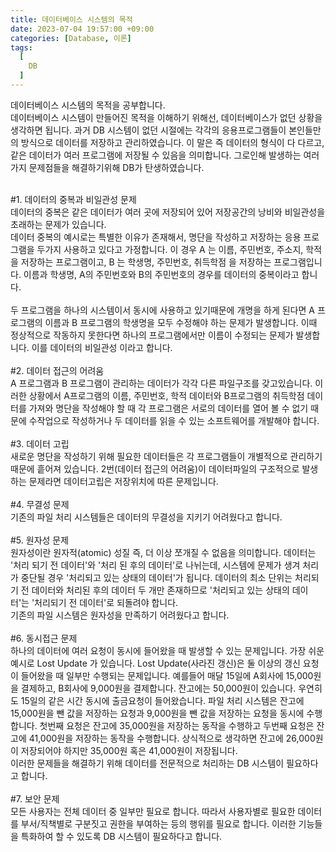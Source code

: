 ```yaml
---
title: 데이터베이스 시스템의 목적
date: 2023-07-04 19:57:00 +09:00
categories: [Database, 이론]
tags:
  [
    DB
  ]
---
```


데이터베이스 시스템의 목적을 공부합니다.<br>
데이터베이스 시스템이 만들어진 목적을 이해하기 위해선, 데이터베이스가 없던 상황을 생각하면 됩니다. 
과거 DB 시스템이 없던 시절에는 각각의 응용프로그램들이 본인들만의 방식으로 데이터를 저장하고 관리하였습니다. 
이 말은 즉 데이터의 형식이 다 다르고, 같은 데이터가 여러 프로그램에 저장될 수 있음을 의미합니다. 그로인해 발생하는 여러가지 문제점들을 해결하기위해 DB가 탄생하였습니다.<br>
<br>

#1. 데이터의 중복과 비일관성 문제<br>
 데이터의 중복은 같은 데이터가 여러 곳에 저장되어 있어 저장공간의 낭비와 비일관성을 초래하는 문제가 있습니다.<br>
 데이터 중복의 예시로는 특별한 이유가 존재해서, 명단을 작성하고 저장하는 응용 프로그램을 두가지 사용하고 있다고 가정합니다. 
이 경우 A 는 이름, 주민번호, 주소지, 학적을 저장하는 프로그램이고, B 는 학생명, 주민번호, 취득학점 을 저장하는 프로그램입니다. 
이름과 학생명, A의 주민번호와 B의 주민번호의 경우를 데이터의 중복이라고 합니다. <br>
<br>
 두 프로그램을 하나의 시스템이서 동시에 사용하고 있기때문에 개명을 하게 된다면 A 프로그램의 이름과 B 프로그램의 학생명을 모두 수정해야 하는 문제가 발생합니다. 
이때 정상적으로 작동하지 못한다면 하나의 프로그램에서만 이름이 수정되는 문제가 발생합니다. 이를 데이터의 비일관성 이라고 합니다.<br>
<br>
#2. 데이터 접근의 어려움<br>
 A 프로그램과 B 프로그램이 관리하는 데이터가 각각 다른 파일구조를 갖고있습니다. 
이러한 상황에서 A프로그램의 이름, 주민번호, 학적 데이터와 B프로그램의 취득학점 데이터를 가져와 명단을 작성해야 할 때 
각 프로그램은 서로의 데이터를 열어 볼 수 없기 때문에 수작업으로 작성하거나 두 데이터를 읽을 수 있는 소프트웨어를 개발해야 합니다.<br>
<br>
#3. 데이터 고립<br>
 새로운 명단을 작성하기 위해 필요한 데이터들은 각 프로그램들이 개별적으로 관리하기 때문에 흩어져 있습니다. 
2번(데이터 접근의 어려움)이 데이터파일의 구조적으로 발생하는 문제라면 데이터고립은 저장위치에 따른 문제입니다.<br>
<br>
#4. 무결성 문제<br>
 기존의 파일 처리 시스템들은 데이터의 무결성을 지키기 어려웠다고 합니다.<br>
 <br>
#5. 원자성 문제<br>
 원자성이란 원자적(atomic) 성질 즉, 더 이상 쪼개질 수 없음을 의미합니다. 데이터는 '처리 되기 전 데이터'와 '처리 된 후의 데이터'로 나뉘는데, 
시스템에 문제가 생겨 처리가 중단될 경우 '처리되고 있는 상태의 데이터'가 됩니다. 데이터의 최소 단위는 처리되기 전 데이터와 처리된 후의 데이터 두 
개만 존재하므로 '처리되고 있는 상태의 데이터'는 '처리되기 전 데이터'로 되돌려야 합니다.<br>
 기존의 파일 시스템은 원자성을 만족하기 어려웠다고 합니다.<br>
 <br>
#6. 동시접근 문제<br>
 하나의 데이터에 여러 요청이 동시에 들어왔을 때 발생할 수 있는 문제입니다. 가장 쉬운 예시로 Lost Update 가 있습니다. 
Lost Update(사라진 갱신)은 둘 이상의 갱신 요청이 들어왔을 때 일부만 수행되는 문제입니다. 예를들어 매달 15일에 A회사에 15,000원을 결제하고, 
B회사에 9,000원을 결제합니다. 잔고에는 50,000원이 있습니다. 우연히도 15일의 같은 시간 동시에 출금요청이 들어왔습니다. 파일 처리 시스템은 
잔고에 15,000원을 뺀 값을 저장하는 요청과 9,000원을 뺀 값을 저장하는 요청을 동시에 수행합니다. 첫번째 요청은 잔고에 35,000원을 저장하는 동작을 수행하고
두번째 요청은 잔고에 41,000원을 저장하는 동작을 수행합니다. 상식적으로 생각하면 잔고에 26,000원이 저장되어야 하지만 35,000원 혹은 41,000원이 저장됩니다. <br>
 이러한 문제들을 해결하기 위해 데이터를 전문적으로 처리하는 DB 시스템이 필요하다고 합니다.<br>
 <br>
#7. 보안 문제<br>
 모든 사용자는 전체 데이터 중 일부만 필요로 합니다. 따라서 사용자별로 필요한 데이터를 부서/직책별로 구분짓고 권한을 부여하는 등의 행위를 필요로 합니다. 이러한 기능들을
특화하여 할 수 있도록 DB 시스템이 필요하다고 합니다.